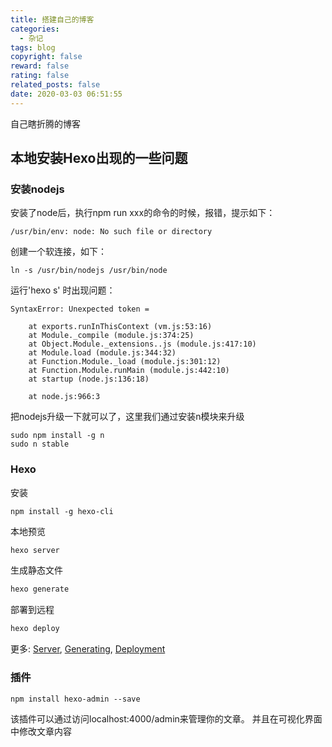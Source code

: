 ```yaml
---
title: 搭建自己的博客
categories:
  - 杂记
tags: blog
copyright: false
reward: false
rating: false
related_posts: false
date: 2020-03-03 06:51:55
---
```


自己瞎折腾的博客

## 本地安装Hexo出现的一些问题


### 安装nodejs

安装了node后，执行npm run xxx的命令的时候，报错，提示如下：

```
/usr/bin/env: node: No such file or directory
```

创建一个软连接，如下：

```
ln -s /usr/bin/nodejs /usr/bin/node
```

运行'hexo s' 时出现问题：

```
SyntaxError: Unexpected token =

    at exports.runInThisContext (vm.js:53:16)
    at Module._compile (module.js:374:25)
    at Object.Module._extensions..js (module.js:417:10)
    at Module.load (module.js:344:32)
    at Function.Module._load (module.js:301:12)
    at Function.Module.runMain (module.js:442:10)
    at startup (node.js:136:18)

    at node.js:966:3
```

把nodejs升级一下就可以了，这里我们通过安装n模块来升级

```
sudo npm install -g n
sudo n stable
```



### Hexo

安装

```
npm install -g hexo-cli
```
本地预览
``` bash
hexo server
```


生成静态文件
``` bash
hexo generate
```

部署到远程
``` bash
hexo deploy
```
更多: [Server](https://hexo.io/docs/server.html), [Generating](https://hexo.io/docs/generating.html),  [Deployment](https://hexo.io/docs/one-command-deployment.html)

### 插件


```
npm install hexo-admin --save 
```
该插件可以通过访问localhost:4000/admin来管理你的文章。
并且在可视化界面中修改文章内容